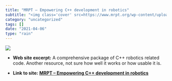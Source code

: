 ```yaml
---
title: "MRPT – Empowering C++ development in robotics"
subtitle: "<img class='cover' src=https://www.mrpt.org/wp-content/uploads/2013/10/kf-slam-6d-demo.jpg>"
category: "uncategorized"
tags: []
date: "2021-04-06"
type: "rain"
---
```

<img class="cover" src=https://www.mrpt.org/wp-content/uploads/2013/10/kf-slam-6d-demo.jpg>



* **Web site excerpt:** A comprehensive package of C++ robotics related code. Another resource, not sure how well it works or how usable it is.

* **Link to site:** **[MRPT – Empowering C++ development in robotics](http://www.mrpt.org)**